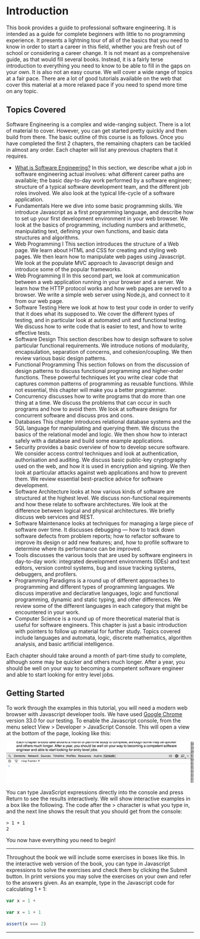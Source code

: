 # Introduction

This book provides a guide to professional software engineering. It is intended as a guide for complete beginners with
little to no programming experience. It presents a lightning tour of all of the basics that you need to know in order
to start a career in this field, whether you are fresh out of school or considering a career change. It is not meant as
a comprehensive guide, as that would fill several books. Instead, it is a fairly terse introduction to everything you
need to know to be able to fill in the gaps on your own. It is also not an easy course. We will cover a wide range of
topics at a fair pace. There are a lot of good tutorials available on the web that cover this material at a more
relaxed pace if you need to spend more time on any topic.

## Topics Covered

Software Engineering is a complex and wide-ranging subject. There is a lot of material to cover. However, you can get
started pretty quickly and then build from there. The basic outline of this course is as follows. Once you have
completed the first 2 chapters, the remaining chapters can be tackled in almost any order. Each chapter will list any
previous chapters that it requires.

* [What is Software Engineering?](What_is_Software_Engineering.md) In this section, we describe what a job in software
    engineering actual involves: what different career paths are available; the basic day-to-day work performed by a
    software engineer; structure of a typical software development team, and the different job roles involved. We also
    look at the typical life-cycle of a software application.
* Fundamentals Here we dive into some basic programming skills. We introduce Javascript as a first programming language,
    and describe how to set up your first development environment in your web browser. We look at the basics of
    programming, including numbers and arithmetic, manipulating text, defining your own functions, and basic data
    structures and algorithms.
* Web Programming I This section introduces the structure of a Web page. We learn about HTML and CSS for creating and
    styling web pages. We then learn how to manipulate web pages using Javascript. We look at the populate MVC approach
    to Javascript design and introduce some of the popular frameworks.
* Web Programming II In this second part, we look at communication between a web application running in your browser and
    a server. We learn how the HTTP protocol works and how web pages are served to a browser. We write a simple web
    server using Node.js, and connect to it from our web page.
* Software Testing Here we look at how to test your code in order to verify that it does what its supposed to. We cover
    the different types of testing, and in particular look at automated unit and functional testing. We discuss how to
    write code that is easier to test, and how to write effective tests.
* Software Design This section describes how to design software to solve particular functional requirements. We
    introduce notions of modularity, encapsulation, separation of concerns, and cohesion/coupling. We then review
    various basic design patterns.
* Functional Programming This section follows on from the discussion of design patterns to discuss functional
    programming and higher-order functions. These powerful techniques let you write clear code that captures common
    patterns of programming as reusable functions. While not essential, this chapter will make you a better programmer.
* Concurrency discusses how to write programs that do more than one thing at a time. We discuss the problems that can
    occur in such programs and how to avoid them. We look at software designs for concurrent software and discuss pros
    and cons.
* Databases This chapter introduces relational database systems and the SQL language for manipulating and querying them.
    We discuss the basics of the relational model and logic. We then show how to interact safely with a database and
    build some example applications.
* Security provides a basic overview of how to develop secure software. We consider access control techniques and look
    at authentication, authorisation and auditing. We discuss basic public-key cryptography used on the web, and how it
    is used in encryption and signing. We then look at particular attacks against web applications and how to prevent
    them. We review essential best-practice advice for software development.
* Software Architecture looks at how various kinds of software are structured at the highest level. We discuss
    non-functional requirements and how these relate to software architectures. We look at the difference between
    logical and physical architectures. We briefly discuss web services and REST.
* Software Maintenance looks at techniques for managing a large piece of software over time. It discusses debugging —
    how to track down software defects from problem reports; how to refactor software to improve its design or add new
    features; and, how to profile software to determine where its performance can be improved.
* Tools discusses the various tools that are used by software engineers in day-to-day work: integrated development
    environments (IDEs) and text editors, version control systems, bug and issue tracking systems, debuggers, and
    profilers.
* Programming Paradigms is a round up of different approaches to programming and different types of programming
    languages. We discuss imperative and declarative languages, logic and functional programming, dynamic and static
    typing, and other differences. We review some of the different languages in each category that might be encountered
    in your work.
* Computer Science is a round up of more theoretical material that is useful for software engineers. This chapter is
    just a basic introduction with pointers to follow up material for further study. Topics covered include languages
    and automata, logic, discrete mathematics, algorithm analysis, and basic artificial intelligence.

Each chapter should take around a month of part-time study to complete, although some may be quicker and others much
longer. After a year, you should be well on your way to becoming a competent software engineer and able to start
looking for entry level jobs.

## Getting Started

To work through the examples in this tutorial, you will need a modern web browser with Javascript developer tools. We
have used [Google Chrome](https://www.google.com/chrome) version 33.0 for our testing. To enable the Javascript console,
from the menu select View > Developer > JavaScript Console. This will open a view at the bottom of the page, looking
like this:

![Google Chrome JavaScript Console](images/jsconsole.png "Google Chrome JavaScript Console")

You can type JavaScript expressions directly into the console and press Return to see the results interactively. We will
show interactive examples in a box like the following. The code after the > character is what you type in, and the next
line shows the result that you should get from the console:

    > 1 + 1
    2

You now have everything you need to begin!

----

Throughout the book we will include some exercises in boxes like this. In the interactive web version of the book, you
can type in Javascript expressions to solve the exercises and check them by clicking the Submit button. In print
versions you may solve the exercises on your own and refer to the answers given. As an example, type in the Javascript
code for calculating 1 + 1:

```js
var x = 1 +
```

```js
var x = 1 + 1
```

```js
assert(x === 2)
```

----
